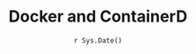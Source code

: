 ---
title: "Docker and ContainerD"
date: "`r Sys.Date()`"
weight: 2
chapter: false
pre: "<b> 1.2 </b>"
---